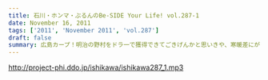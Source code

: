 ```yaml
---
title: 石川・ホンマ・ぶるんのBe-SIDE Your Life! vol.287-1
date: November 16, 2011
tags: ['2011', 'November 2011', 'vol.287']
draft: false
summary: 広島カープ！明治の野村をドラ一で獲得できてごきげんかと思いきや、寒暖差にがっつり負けて風邪気味のぶるんサンが登場・・・みなさまご自愛ください・・・NAMAE
---
```


http://project-phi.ddo.jp/ishikawa/ishikawa287_1.mp3